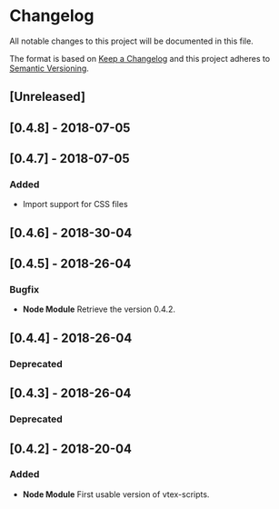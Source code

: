 # Changelog

All notable changes to this project will be documented in this file.

The format is based on [Keep a Changelog](http://keepachangelog.com/en/1.0.0/)
and this project adheres to [Semantic Versioning](http://semver.org/spec/v2.0.0.html).

## [Unreleased]

## [0.4.8] - 2018-07-05

## [0.4.7] - 2018-07-05

### Added

* Import support for CSS files

## [0.4.6] - 2018-30-04

## [0.4.5] - 2018-26-04

### Bugfix

* **Node Module** Retrieve the version 0.4.2.

## [0.4.4] - 2018-26-04

### Deprecated

## [0.4.3] - 2018-26-04

### Deprecated

## [0.4.2] - 2018-20-04

### Added

* **Node Module** First usable version of vtex-scripts.
